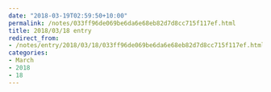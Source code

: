 ```yaml
---
date: "2018-03-19T02:59:50+10:00"
permalink: /notes/033ff96de069be6da6e68eb82d7d8cc715f117ef.html
title: 2018/03/18 entry
redirect_from:
- /notes/entry/2018/03/18/033ff96de069be6da6e68eb82d7d8cc715f117ef.html
categories:
- March
- 2018
- 18
---
```

